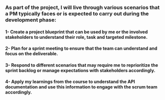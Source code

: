 ### As part of the project, I will live through various scenarios that a PM typically faces or is expected to carry out during the development phase:

#### 1- Create a project blueprint that can be used by me or the involved stakeholders to understand their role, task and targeted milestone.
#### 2- Plan for a sprint meeting to ensure that the team can understand and focus on the deliverable.
#### 3- Respond to different scenarios that may require me to reprioritize the sprint backlog or manage expectations with stakeholders accordingly.
#### 4- Apply my learnings from the course to understand the API documentation and use this information to engage with the scrum team accordingly.
